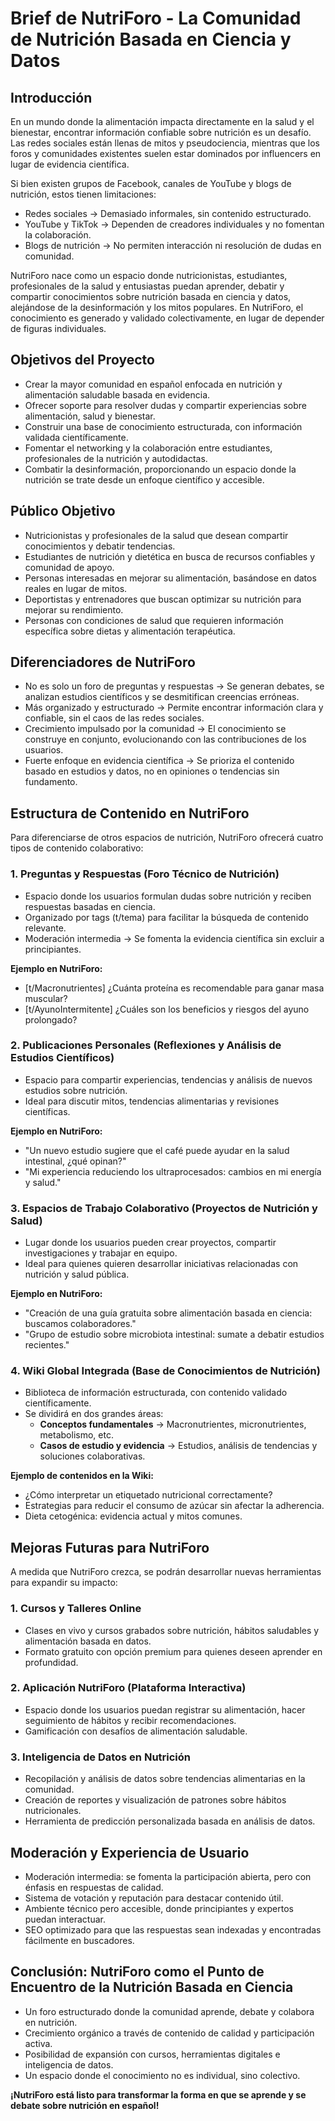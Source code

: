 # Brief de NutriForo - La Comunidad de Nutrición Basada en Ciencia y Datos

## Introducción

En un mundo donde la alimentación impacta directamente en la salud y el bienestar, encontrar información confiable sobre nutrición es un desafío. Las redes sociales están llenas de mitos y pseudociencia, mientras que los foros y comunidades existentes suelen estar dominados por influencers en lugar de evidencia científica.

Si bien existen grupos de Facebook, canales de YouTube y blogs de nutrición, estos tienen limitaciones:
- Redes sociales → Demasiado informales, sin contenido estructurado.
- YouTube y TikTok → Dependen de creadores individuales y no fomentan la colaboración.
- Blogs de nutrición → No permiten interacción ni resolución de dudas en comunidad.

NutriForo nace como un espacio donde nutricionistas, estudiantes, profesionales de la salud y entusiastas puedan aprender, debatir y compartir conocimientos sobre nutrición basada en ciencia y datos, alejándose de la desinformación y los mitos populares. En NutriForo, el conocimiento es generado y validado colectivamente, en lugar de depender de figuras individuales.

## Objetivos del Proyecto

- Crear la mayor comunidad en español enfocada en nutrición y alimentación saludable basada en evidencia.
- Ofrecer soporte para resolver dudas y compartir experiencias sobre alimentación, salud y bienestar.
- Construir una base de conocimiento estructurada, con información validada científicamente.
- Fomentar el networking y la colaboración entre estudiantes, profesionales de la nutrición y autodidactas.
- Combatir la desinformación, proporcionando un espacio donde la nutrición se trate desde un enfoque científico y accesible.

## Público Objetivo

- Nutricionistas y profesionales de la salud que desean compartir conocimientos y debatir tendencias.
- Estudiantes de nutrición y dietética en busca de recursos confiables y comunidad de apoyo.
- Personas interesadas en mejorar su alimentación, basándose en datos reales en lugar de mitos.
- Deportistas y entrenadores que buscan optimizar su nutrición para mejorar su rendimiento.
- Personas con condiciones de salud que requieren información específica sobre dietas y alimentación terapéutica.

## Diferenciadores de NutriForo

- No es solo un foro de preguntas y respuestas → Se generan debates, se analizan estudios científicos y se desmitifican creencias erróneas.
- Más organizado y estructurado → Permite encontrar información clara y confiable, sin el caos de las redes sociales.
- Crecimiento impulsado por la comunidad → El conocimiento se construye en conjunto, evolucionando con las contribuciones de los usuarios.
- Fuerte enfoque en evidencia científica → Se prioriza el contenido basado en estudios y datos, no en opiniones o tendencias sin fundamento.

## Estructura de Contenido en NutriForo

Para diferenciarse de otros espacios de nutrición, NutriForo ofrecerá cuatro tipos de contenido colaborativo:

### 1. Preguntas y Respuestas (Foro Técnico de Nutrición)

- Espacio donde los usuarios formulan dudas sobre nutrición y reciben respuestas basadas en ciencia.
- Organizado por tags (t/tema) para facilitar la búsqueda de contenido relevante.
- Moderación intermedia → Se fomenta la evidencia científica sin excluir a principiantes.

**Ejemplo en NutriForo:**
- [t/Macronutrientes] ¿Cuánta proteína es recomendable para ganar masa muscular?
- [t/AyunoIntermitente] ¿Cuáles son los beneficios y riesgos del ayuno prolongado?

### 2. Publicaciones Personales (Reflexiones y Análisis de Estudios Científicos)

- Espacio para compartir experiencias, tendencias y análisis de nuevos estudios sobre nutrición.
- Ideal para discutir mitos, tendencias alimentarias y revisiones científicas.

**Ejemplo en NutriForo:**
- "Un nuevo estudio sugiere que el café puede ayudar en la salud intestinal, ¿qué opinan?"
- "Mi experiencia reduciendo los ultraprocesados: cambios en mi energía y salud."

### 3. Espacios de Trabajo Colaborativo (Proyectos de Nutrición y Salud)

- Lugar donde los usuarios pueden crear proyectos, compartir investigaciones y trabajar en equipo.
- Ideal para quienes quieren desarrollar iniciativas relacionadas con nutrición y salud pública.

**Ejemplo en NutriForo:**
- "Creación de una guía gratuita sobre alimentación basada en ciencia: buscamos colaboradores."
- "Grupo de estudio sobre microbiota intestinal: sumate a debatir estudios recientes."

### 4. Wiki Global Integrada (Base de Conocimientos de Nutrición)

- Biblioteca de información estructurada, con contenido validado científicamente.
- Se dividirá en dos grandes áreas:
  - **Conceptos fundamentales** → Macronutrientes, micronutrientes, metabolismo, etc.
  - **Casos de estudio y evidencia** → Estudios, análisis de tendencias y soluciones colaborativas.

**Ejemplo de contenidos en la Wiki:**
- ¿Cómo interpretar un etiquetado nutricional correctamente?
- Estrategias para reducir el consumo de azúcar sin afectar la adherencia.
- Dieta cetogénica: evidencia actual y mitos comunes.

## Mejoras Futuras para NutriForo

A medida que NutriForo crezca, se podrán desarrollar nuevas herramientas para expandir su impacto:

### 1. Cursos y Talleres Online

- Clases en vivo y cursos grabados sobre nutrición, hábitos saludables y alimentación basada en datos.
- Formato gratuito con opción premium para quienes deseen aprender en profundidad.

### 2. Aplicación NutriForo (Plataforma Interactiva)

- Espacio donde los usuarios puedan registrar su alimentación, hacer seguimiento de hábitos y recibir recomendaciones.
- Gamificación con desafíos de alimentación saludable.

### 3. Inteligencia de Datos en Nutrición

- Recopilación y análisis de datos sobre tendencias alimentarias en la comunidad.
- Creación de reportes y visualización de patrones sobre hábitos nutricionales.
- Herramienta de predicción personalizada basada en análisis de datos.

## Moderación y Experiencia de Usuario

- Moderación intermedia: se fomenta la participación abierta, pero con énfasis en respuestas de calidad.
- Sistema de votación y reputación para destacar contenido útil.
- Ambiente técnico pero accesible, donde principiantes y expertos puedan interactuar.
- SEO optimizado para que las respuestas sean indexadas y encontradas fácilmente en buscadores.

## Conclusión: NutriForo como el Punto de Encuentro de la Nutrición Basada en Ciencia

- Un foro estructurado donde la comunidad aprende, debate y colabora en nutrición.
- Crecimiento orgánico a través de contenido de calidad y participación activa.
- Posibilidad de expansión con cursos, herramientas digitales e inteligencia de datos.
- Un espacio donde el conocimiento no es individual, sino colectivo.

**¡NutriForo está listo para transformar la forma en que se aprende y se debate sobre nutrición en español!**
